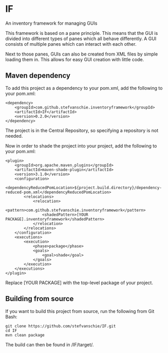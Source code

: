 # IF
An inventory framework for managing GUIs

This framework is based on a pane principle. This means that the GUI is divided into different types of panes which all behave differently. A GUI consists of multiple panes which can interact with each other.

Next to those panes, GUIs can also be created from XML files by simple loading them in. This allows for easy GUI creation with little code.

## Maven dependency
To add this project as a dependency to your pom.xml, add the following to your pom.xml:

    <dependency>
        <groupId>com.github.stefvanschie.inventoryframework</groupId>
        <artifactId>IF</artifactId>
        <version>0.2.0</version>
    </dependency>

The project is in the Central Repository, so specifying a repository is not needed.

Now in order to shade the project into your project, add the following to your pom.xml:

    <plugin>
        <groupId>org.apache.maven.plugins</groupId>
        <artifactId>maven-shade-plugin</artifactId>
        <version>3.1.0</version>
        <configuration>
            <dependencyReducedPomLocation>${project.build.directory}/dependency-reduced-pom.xml</dependencyReducedPomLocation>
            <relocations>
                <relocation>
                    <pattern>com.github.stefvanschie.inventoryframework</pattern>
                    <shadedPattern>[YOUR PACKAGE].inventoryframework</shadedPattern>
                </relocation>
            </relocations>
        </configuration>
        <executions>
            <execution>
                <phase>package</phase>
                <goals>
                    <goal>shade</goal>
                </goals>
            </execution>
        </executions>
    </plugin>

Replace [YOUR PACKAGE] with the top-level package of your project.

## Building from source
If you want to build this project from source, run the following from Git Bash:

    git clone https://github.com/stefvanschie/IF.git
    cd IF
    mvn clean package

The build can then be found in /IF/target/.

